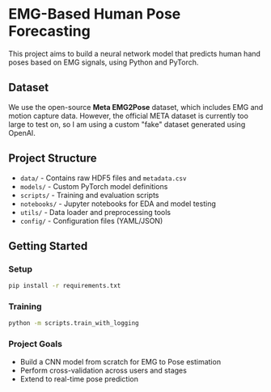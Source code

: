# EMG-Based Human Pose Forecasting

This project aims to build a neural network model that predicts human hand poses based on EMG signals, using Python and PyTorch.

## Dataset

We use the open-source **Meta EMG2Pose** dataset, which includes EMG and motion capture data. However, the official META dataset is currently too large to test on, so I am using a custom "fake" dataset generated using OpenAI.

## Project Structure

- `data/` - Contains raw HDF5 files and `metadata.csv`
- `models/` - Custom PyTorch model definitions
- `scripts/` - Training and evaluation scripts
- `notebooks/` - Jupyter notebooks for EDA and model testing
- `utils/` - Data loader and preprocessing tools
- `config/` - Configuration files (YAML/JSON)

## Getting Started

### Setup

```bash
pip install -r requirements.txt
```

### Training

```bash
python -m scripts.train_with_logging
```

### Project Goals

- Build a CNN model from scratch for EMG to Pose estimation
- Perform cross-validation across users and stages
- Extend to real-time pose prediction

